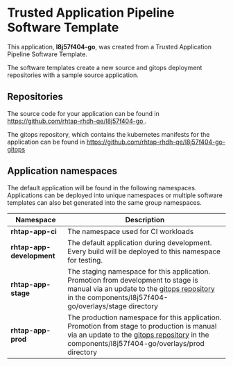 # Trusted Application Pipeline Software Template

This application, **l8j57f404-go**, was created from a Trusted Application Pipeline Software Template.

The software templates create a new source and gitops deployment repositories with a sample source application. 

## Repositories

The source code for your application can be found in [https://github.com/rhtap-rhdh-qe/l8j57f404-go ](https://github.com/rhtap-rhdh-qe/l8j57f404-go ).
 
The gitops repository, which contains the kubernetes manifests for the application can be found in 
[https://github.com/rhtap-rhdh-qe/l8j57f404-go-gitops ](https://github.com/rhtap-rhdh-qe/l8j57f404-go-gitops ) 

## Application namespaces 

The default application will be found in the following namespaces. Applications can be deployed into unique namespaces or multiple software templates can also bet generated into the same group namespaces.  

|  Namespace   |  Description   |  
| -------- | -------- |
| **rhtap-app-ci** | The namespace used for CI workloads |
| **rhtap-app-development** | The default application during development. Every build will be deployed to this namespace for testing. |
| **rhtap-app-stage** | The staging namespace for this application. Promotion from development to stage is manual via an update to the [gitops repository](https://github.com/rhtap-rhdh-qe/l8j57f404-go-gitops ) in the components/l8j57f404-go/overlays/stage directory |
| **rhtap-app-prod** | The production namespace for this application. Promotion from stage to production is manual via an update to the [gitops repository](https://github.com/rhtap-rhdh-qe/l8j57f404-go-gitops ) in the components/l8j57f404-go/overlays/prod directory |
